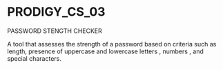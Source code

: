 # PRODIGY_CS_03


PASSWORD STENGTH CHECKER



A tool that assesses the strength of a password based on criteria such as length, presence of uppercase and lowercase letters , numbers , and special characters.

